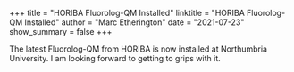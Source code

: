 +++
title = "HORIBA Fluorolog-QM Installed"
linktitle = "HORIBA Fluorolog-QM Installed"
author = "Marc Etherington"
date = "2021-07-23"
show_summary = false 
+++

The latest Fluorolog-QM from HORIBA is now installed at Northumbria University. I am looking forward to getting to grips with it.
